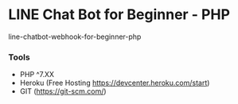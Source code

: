 # LINE Chat Bot for Beginner - PHP
line-chatbot-webhook-for-beginner-php
### Tools ###
- PHP ^7.XX
- Heroku (Free Hosting https://devcenter.heroku.com/start)
- GIT (https://git-scm.com/)
